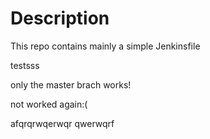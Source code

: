 # Description

This repo contains mainly a simple Jenkinsfile

testsss

only the master brach works!

not worked again:(

afqrqrwqerwqr
qwerwqrf
